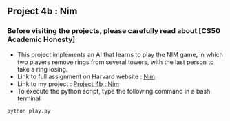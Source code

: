 ## Project 4b : Nim <br/>
### Before visiting the projects, please carefully read about [CS50 Academic Honesty] <br/>
- This project implements an AI that learns to play the NIM game, in which two players remove rings from several towers, with the last person to take a ring losing. <br/>
- Link to full assignment on Harvard website : [Nim](https://cs50.harvard.edu/ai/2020/projects/4/nim/) <br/>
- Link to my project : [Project 4b : Nim](https://github.com/Lim-Calculus/Project-CS50AI/tree/main/Week%204%20:%20Learning/Project%204b%20:%20Nim) <br/>
- To execute the python script, type the following command in a bash terminal

```bash
python play.py
```

